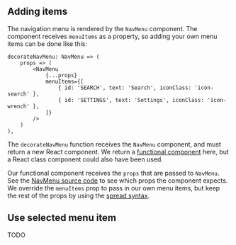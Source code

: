 ## Adding items

The navigation menu is rendered by the `NavMenu` component. The component receives `menuItems` as a property, so adding your own menu items can be done like this:

```
decorateNavMenu: NavMenu => (
    props => (
        <NavMenu
            {...props}
            menuItems={[
                { id: 'SEARCH', text: 'Search', iconClass: 'icon-search' },
                { id: 'SETTINGS', text: 'Settings', iconClass: 'icon-wrench' },
            ]}
        />
    )
),
```

The `decorateNavMenu` function receives the `NavMenu` component, and must return a new React component. We return a [functional component](https://facebook.github.io/react/docs/components-and-props.html#functional-and-class-components) here, but a React class component could also have been used.

Our functional component receives the `props` that are passed to `NavMenu`. See the [NavMenu source code](https://github.com/NordicSemiconductor/pc-nrfconnect-core/blob/master/lib/components/NavMenu.jsx) to see which props the component expects. We override the `menuItems` prop to pass in our own menu items, but keep the rest of the props by using the [spread syntax](https://developer.mozilla.org/en/docs/Web/JavaScript/Reference/Operators/Spread_operator).

## Use selected menu item

TODO